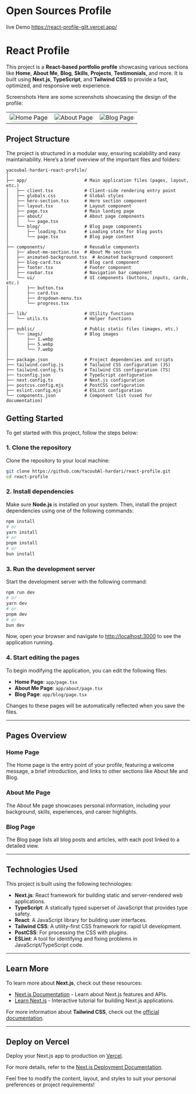 
# Open Sources Profile

live Demo https://react-profile-gilt.vercel.app/


#  React Profile

This project is a **React-based portfolio profile** showcasing various sections like **Home**, **About Me**, **Blog**, **Skills**, **Projects**, **Testimonials**, and more. It is built using **Next.js**, **TypeScript**, and **Tailwind CSS** to provide a fast, optimized, and responsive web experience.

Screenshots
Here are some screenshots showcasing the design of the profile:

<table>
  <tr>
    <td><img src="https://github.com/user-attachments/assets/9ffb5d9e-238d-46b5-ba1a-6ef3943bfa63" alt="Home Page" style="width: 100%; height: auto; border-radius: 8px;"/></td>
    <td><img src="https://github.com/user-attachments/assets/76267968-d73a-4f8e-93aa-7b7c3778e601" alt="About Page" style="width: 100%; height: auto; border-radius: 8px;"/></td>
    <td><img src="https://github.com/user-attachments/assets/99d3986b-6549-48f1-8fc8-e654a7e8f642" alt="Blog Page" style="width: 100%; height: auto; border-radius: 8px;"/></td>
  </tr>
</table>

## Project Structure

The project is structured in a modular way, ensuring scalability and easy maintainability. Here’s a brief overview of the important files and folders:

```
yacoubal-hardari-react-profile/
│
├── app/                      # Main application files (pages, layout, etc.)
│   ├── client.tsx            # Client-side rendering entry point
│   ├── globals.css           # Global styles
│   ├── hero-section.tsx      # Hero section component
│   ├── layout.tsx            # Layout component
│   ├── page.tsx              # Main landing page
│   ├── about/                # About page components
│   │   └── page.tsx
│   └── blog/                 # Blog page components
│       ├── loading.tsx       # Loading state for blog posts
│       └── page.tsx          # Blog page content
│
├── components/               # Reusable components
│   ├── about-me-section.tsx  # About Me section
│   ├── animated-background.tsx  # Animated background component
│   ├── blog-card.tsx         # Blog card component
│   ├── footer.tsx            # Footer component
│   ├── navbar.tsx            # Navigation bar component
│   └── ui/                   # UI components (buttons, inputs, cards, etc.)
│       ├── button.tsx
│       ├── card.tsx
│       ├── dropdown-menu.tsx
│       └── progress.tsx
│
├── lib/                      # Utility functions
│   └── utils.ts              # Helper functions
│
├── public/                   # Public static files (images, etc.)
│   └── imags/                # Blog images
│       ├── 1.webp
│       ├── 5.webp
│       └── 7.webp
│
├── package.json              # Project dependencies and scripts
├── tailwind.config.js        # Tailwind CSS configuration (JS)
├── tailwind.config.ts        # Tailwind CSS configuration (TS)
├── tsconfig.json             # TypeScript configuration
├── next.config.ts            # Next.js configuration
├── postcss.config.mjs        # PostCSS configuration
├── eslint.config.mjs         # ESLint configuration
└── components.json           # Component list (used for documentation)
```

## Getting Started

To get started with this project, follow the steps below:

### 1. Clone the repository

Clone the repository to your local machine:

```bash
git clone https://github.com/YacoubAl-hardari/react-profile.git
cd react-profile
```

### 2. Install dependencies

Make sure **Node.js** is installed on your system. Then, install the project dependencies using one of the following commands:

```bash
npm install
# or
yarn install
# or
pnpm install
# or
bun install
```

### 3. Run the development server

Start the development server with the following command:

```bash
npm run dev
# or
yarn dev
# or
pnpm dev
# or
bun dev
```

Now, open your browser and navigate to [http://localhost:3000](http://localhost:3000) to see the application running.

### 4. Start editing the pages

To begin modifying the application, you can edit the following files:

- **Home Page**: `app/page.tsx`
- **About Me Page**: `app/about/page.tsx`
- **Blog Page**: `app/blog/page.tsx`

Changes to these pages will be automatically reflected when you save the files.

---

## Pages Overview

### **Home Page**

The Home page is the entry point of your profile, featuring a welcome message, a brief introduction, and links to other sections like About Me and Blog.

### **About Me Page**

The About Me page showcases personal information, including your background, skills, experiences, and career highlights.

### **Blog Page**

The Blog page lists all blog posts and articles, with each post linked to a detailed view.

---

## Technologies Used

This project is built using the following technologies:

- **Next.js**: React framework for building static and server-rendered web applications.
- **TypeScript**: A statically typed superset of JavaScript that provides type safety.
- **React**: A JavaScript library for building user interfaces.
- **Tailwind CSS**: A utility-first CSS framework for rapid UI development.
- **PostCSS**: For processing the CSS with plugins.
- **ESLint**: A tool for identifying and fixing problems in JavaScript/TypeScript code.

---

## Learn More

To learn more about **Next.js**, check out these resources:

- [Next.js Documentation](https://nextjs.org/docs) - Learn about Next.js features and APIs.
- [Learn Next.js](https://nextjs.org/learn) - Interactive tutorial for building Next.js applications.

For more information about **Tailwind CSS**, check out the [official documentation](https://tailwindcss.com/docs).

---

## Deploy on Vercel

Deploy your Next.js app to production on [Vercel](https://vercel.com/new?utm_medium=default-template&filter=next.js&utm_source=create-next-app&utm_campaign=create-next-app-readme).

For more details, refer to the [Next.js Deployment Documentation](https://nextjs.org/docs/app/building-your-application/deploying).

Feel free to modify the content, layout, and styles to suit your personal preferences or project requirements!
